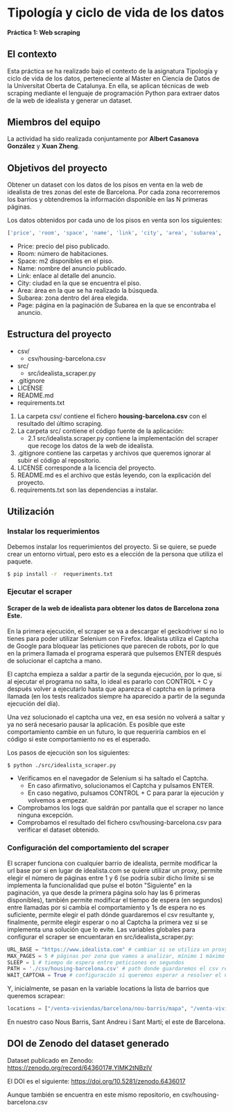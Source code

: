 # Tipología y ciclo de vida de los datos
#### Práctica 1: Web scraping

## El contexto
Esta práctica se ha realizado bajo el contexto de la asignatura Tipología y ciclo de vida de los datos, perteneciente al
Máster en Ciencia de Datos de la Universitat Oberta de Catalunya. En ella, se aplican técnicas de web scraping mediante 
el lenguaje de programación Python para extraer datos de la web de idealista y generar un dataset.

## Miembros del equipo
La actividad ha sido realizada conjuntamente por **Albert Casanova González** y **Xuan Zheng**.

## Objetivos del proyecto

Obtener un dataset con los datos de los pisos en venta en la web de idealista de tres zonas del este de Barcelona. Por
cada zona recorreremos los barrios y obtendremos la información disponible en las N primeras páginas.

Los datos obtenidos por cada uno de los pisos en venta son los siguientes:

``` python
['price', 'room', 'space', 'name', 'link', 'city', 'area', 'subarea', 'page']
```

* Price: precio del piso publicado.
* Room: número de habitaciones.
* Space: m2 disponibles en el piso.
* Name: nombre del anuncio publicado.
* Link: enlace al detalle del anuncio.
* City: ciudad en la que se encuentra el piso.
* Area: área en la que se ha realizado la búsqueda.
* Subarea: zona dentro del área elegida.
* Page: página en la paginación de Subarea en la que se encontraba el anuncio.

## Estructura del proyecto

* csv/
  * csv/housing-barcelona.csv
* src/
  * src/idealista_scraper.py
* .gitignore
* LICENSE
* README.md
* requirements.txt

1. La carpeta csv/ contiene el fichero **housing-barcelona.csv** con el resultado del último scraping.
2. La carpeta src/ contiene el código fuente de la aplicación:
   * 2.1 src/idealista.scraper.py contiene la implementación del scraper que recoge los datos de la web de idealista.
3. .gitignore contiene las carpetas y archivos que queremos ignorar al subir el código al repositorio.
4. LICENSE corresponde a la licencia del proyecto.
5. README.md es el archivo que estás leyendo, con la explicación del proyecto.
6. requirements.txt son las dependencias a instalar.

## Utilización

### Instalar los requerimientos

Debemos instalar los requerimientos del proyecto. Si se quiere, se puede crear un entorno virtual, pero esto
es a elección de la persona que utiliza el paquete.
```bash
$ pip install -r  requeriments.txt
```

### Ejecutar el scraper


#### Scraper de la web de idealista para obtener los datos de Barcelona zona Este.

En la primera ejecución, el scraper se va a descargar el geckodriver si no lo tienes para poder utilizar Selenium con 
Firefox. Idealista utiliza el Captcha de Google para bloquear las peticiones que parecen de robots, por lo que en la
primera llamada el programa esperará que pulsemos ENTER después de solucionar el captcha a mano. 

El captcha empieza a saldar a partir de la segunda ejecución, por lo que, si al ejecutar el programa no salta, lo ideal 
es pararlo con CONTROL + C y después volver a ejecutarlo hasta que aparezca el captcha en la primera llamada (en los 
tests realizados siempre ha aparecido a partir de la segunda ejecución del día).

Una vez solucionado el captcha una vez, en esa sesión no volverá a saltar y ya no será necesario pausar la aplicación.
Es posible que este comportamiento cambie en un futuro, lo que requeriría cambios en el código si este
comportamiento no es el esperado.

Los pasos de ejecución son los siguientes:

```bash
$ python ./src/idealista_scraper.py
```
* Verificamos en el navegador de Selenium si ha saltado el Captcha.
  * En caso afirmativo, solucionamos el Captcha y pulsamos ENTER.
  * En caso negativo, pulsamos CONTROL + C para parar la ejecución y volvemos a empezar.
* Comprobamos los logs que saldrán por pantalla que el scraper no lance ninguna excepción.
* Comprobamos el resultado del fichero csv/housing-barcelona.csv para verificar el dataset obtenido.

### Configuración del comportamiento del scraper

El scraper funciona con cualquier barrio de idealista, permite modificar la url base por si en lugar de idealista.com
se quiere utilizar un proxy, permite elegir el número de páginas entre 1 y 6 (se podría
subir dicho límite si se implementa la funcionalidad que pulse el botón "Siguiente" en la paginación, ya que desde la
primera página solo hay las 6 primeras disponibles), también permite modificar el tiempo de espera (en segundos) entre 
llamadas por si cambia el comportamiento y 1s de espera no es suficiente, permite elegir el path dónde guardaremos el 
csv resultante y, finalmente, permite elegir esperar o no al Captcha la primera vez si se implementa una solución que
lo evite. Las variables globales para configurar el scraper se encuentaran en src/idealista_scraper.py:

```python
URL_BASE = "https://www.idealista.com" # cambiar si se utiliza un proxy
MAX_PAGES = 5 # páginas por zona que vamos a analizar, mínimo 1 máximo 6
SLEEP = 1 # tiempo de espera entre peticiones en segundos
PATH = './csv/housing-barcelona.csv' # path donde guardaremos el csv resultante
WAIT_CAPTCHA = True # configuración si queremos esperar a resolver el Captcha inicial o no
```

Y, inicialmente, se pasan en la variable locations la lista de barrios que queremos scrapear:

```python
locations = ["/venta-viviendas/barcelona/nou-barris/mapa", "/venta-viviendas/barcelona/sant-andreu/mapa", "/venta-viviendas/barcelona/sant-marti/mapa"]
```
En nuestro caso Nous Barris, Sant Andreu i Sant Martí; el este de Barcelona.

## DOI de Zenodo del dataset generado

Dataset publicado en Zenodo: https://zenodo.org/record/6436017#.YlMK2tNBzIV

El DOI es el siguiente: https://doi.org/10.5281/zenodo.6436017

Aunque también se encuentra en este mismo repositorio, en csv/housing-barcelona.csv
